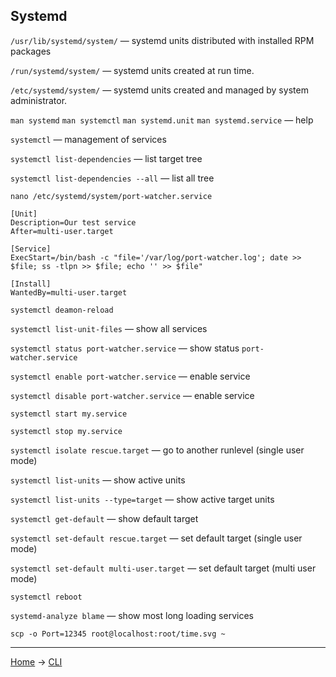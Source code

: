 ## Systemd

`/usr/lib/systemd/system/` — systemd units distributed with installed RPM packages

`/run/systemd/system/` — systemd units created at run time.

`/etc/systemd/system/` — systemd units created and managed by system administrator.

`man systemd` `man systemctl` `man systemd.unit` `man systemd.service` — help

`systemctl` — management of services

`systemctl list-dependencies` — list target tree

`systemctl list-dependencies --all` — list all tree

`nano /etc/systemd/system/port-watcher.service`

```
[Unit]
Description=Our test service
After=multi-user.target

[Service]
ExecStart=/bin/bash -c "file='/var/log/port-watcher.log'; date >> $file; ss -tlpn >> $file; echo '' >> $file"

[Install]
WantedBy=multi-user.target

```

`systemctl deamon-reload`

`systemctl list-unit-files` — show all services

`systemctl status port-watcher.service` — show status `port-watcher.service`

`systemctl enable port-watcher.service` — enable service

`systemctl disable port-watcher.service` — enable service

`systemctl start my.service`

`systemctl stop my.service`

`systemctl isolate rescue.target` — go to another runlevel (single user mode)

`systemctl list-units` — show active units

`systemctl list-units --type=target` — show active target units

`systemctl get-default` — show default target

`systemctl set-default rescue.target` — set default target (single user mode)

`systemctl set-default multi-user.target` — set default target (multi user mode)

`systemctl reboot`

`systemd-analyze blame` — show most long loading services

`scp -o Port=12345 root@localhost:root/time.svg ~`















---
[Home](../README.md) -> [CLI](cli.md)

